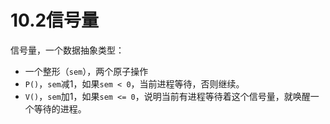 # 10.2信号量

信号量，一个数据抽象类型：

* 一个整形（`sem`），两个原子操作
* `P()`，`sem`减1，如果`sem < 0`，当前进程等待，否则继续。
* `V()`，`sem`加1，如果`sem <= 0`，说明当前有进程等待着这个信号量，就唤醒一个等待的进程。